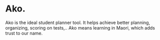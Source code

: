 # Ako.
Ako is the ideal student planner tool. It helps achieve better planning, organizing, scoring on tests,..
Ako means learning in Maori, which adds trust to our name.
